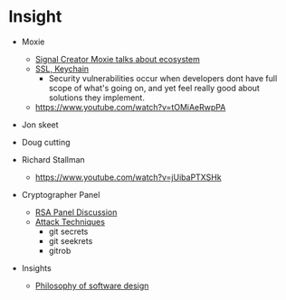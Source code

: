 
# Insight

- Moxie
    - [Signal Creator Moxie talks about ecosystem](https://www.youtube.com/watch?v=Nj3YFprqAr8  )
    - [SSL, Keychain](https://www.youtube.com/watch?v=5dhSN9aEljg&t=110s)
        -  Security vulnerabilities occur when  developers dont have full scope of what's going on, and yet feel really good about solutions they implement.
    - https://www.youtube.com/watch?v=tOMiAeRwpPA
        

- Jon skeet

- Doug cutting

- Richard Stallman
    - https://www.youtube.com/watch?v=jUibaPTXSHk


- Cryptographer Panel
    - [RSA Panel Discussion](https://www.youtube.com/watch?v=-fpNaapuPGY)
    - [Attack Techniques](https://www.youtube.com/watch?v=aoIPIIB4xlA)
         - git secrets
         - git seekrets
         - gitrob


- Insights
    - [Philosophy of software design ](https://www.youtube.com/watch?v=bmSAYlu0NcY)

